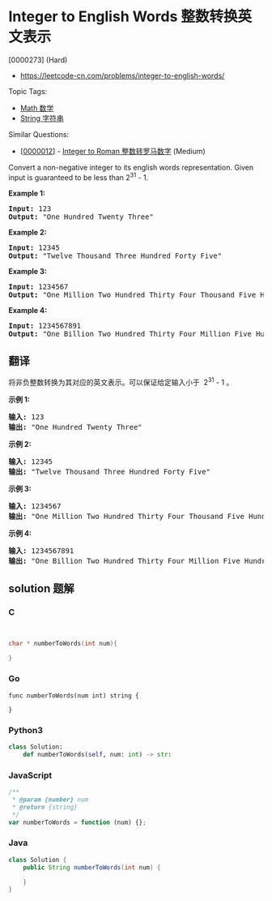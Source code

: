 # Integer to English Words 整数转换英文表示

[0000273] (Hard)

- https://leetcode-cn.com/problems/integer-to-english-words/

Topic Tags:

- [Math 数学](https://leetcode-cn.com/tag/math/)
- [String 字符串](https://leetcode-cn.com/tag/string/)

Similar Questions:

- [[0000012](https://leetcode-cn.com/problems/integer-to-roman/)] - [Integer to Roman 整数转罗马数字](./0000012.integer-to-roman.md) (Medium)

Convert a non-negative integer to its english words representation. Given input is guaranteed to be less than 2<sup>31</sup> - 1.

**Example 1:**

<pre><b>Input:</b> 123
<b>Output:</b> "One Hundred Twenty Three"
</pre>

**Example 2:**

<pre><b>Input:</b> 12345
<b>Output:</b> "Twelve Thousand Three Hundred Forty Five"</pre>

**Example 3:**

<pre><b>Input:</b> 1234567
<b>Output:</b> "One Million Two Hundred Thirty Four Thousand Five Hundred Sixty Seven"
</pre>

**Example 4:**

<pre><b>Input:</b> 1234567891
<b>Output:</b> "One Billion Two Hundred Thirty Four Million Five Hundred Sixty Seven Thousand Eight Hundred Ninety One"
</pre>

## 翻译

将非负整数转换为其对应的英文表示。可以保证给定输入小于  2<sup>31</sup> - 1 。

**示例 1:**

<pre><strong>输入:</strong> 123
<strong>输出:</strong> "One Hundred Twenty Three"
</pre>

**示例 2:**

<pre><strong>输入:</strong> 12345
<strong>输出:</strong> "Twelve Thousand Three Hundred Forty Five"</pre>

**示例 3:**

<pre><strong>输入:</strong> 1234567
<strong>输出:</strong> "One Million Two Hundred Thirty Four Thousand Five Hundred Sixty Seven"</pre>

**示例 4:**

<pre><strong>输入:</strong> 1234567891
<strong>输出:</strong> "One Billion Two Hundred Thirty Four Million Five Hundred Sixty Seven Thousand Eight Hundred Ninety One"</pre>

## solution 题解

### C

```c


char * numberToWords(int num){

}


```

### Go

```golang
func numberToWords(num int) string {

}
```

### Python3

```python
class Solution:
    def numberToWords(self, num: int) -> str:
```

### JavaScript

```javascript
/**
 * @param {number} num
 * @return {string}
 */
var numberToWords = function (num) {};
```

### Java

```java
class Solution {
    public String numberToWords(int num) {

    }
}
```
